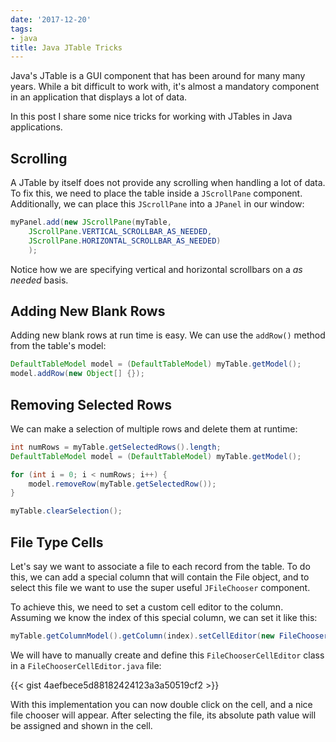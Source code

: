 ```yaml
---
date: '2017-12-20'
tags:
- java
title: Java JTable Tricks
---
```


Java's JTable is a GUI component that has been around for many many years. While a bit difficult to work with, it's almost a mandatory component in an application that displays a lot of data.

In this post I share some nice tricks for working with JTables in Java applications.

## Scrolling

A JTable by itself does not provide any scrolling when handling a lot of data. To fix this, we need to place the table inside a `JScrollPane` component. Additionally, we can place this `JScrollPane` into a `JPanel` in our window:

```java
myPanel.add(new JScrollPane(myTable,
    JScrollPane.VERTICAL_SCROLLBAR_AS_NEEDED,
    JScrollPane.HORIZONTAL_SCROLLBAR_AS_NEEDED)
    );
```

<!--more-->

Notice how we are specifying vertical and horizontal scrollbars on a _as needed_ basis.

## Adding New Blank Rows

Adding new blank rows at run time is easy. We can use the `addRow()` method from the table's model:

```java
DefaultTableModel model = (DefaultTableModel) myTable.getModel();
model.addRow(new Object[] {});
```

## Removing Selected Rows

We can make a selection of multiple rows and delete them at runtime:

```java
int numRows = myTable.getSelectedRows().length;
DefaultTableModel model = (DefaultTableModel) myTable.getModel();

for (int i = 0; i < numRows; i++) {
    model.removeRow(myTable.getSelectedRow());
}

myTable.clearSelection();
```

## File Type Cells

Let's say we want to associate a file to each record from the table. To do this, we can add a special column that will contain the File object, and to select this file we want to use the super useful `JFileChooser` component.

To achieve this, we need to set a custom cell editor to the column. Assuming we know the index of this special column, we can set it like this:

```java
myTable.getColumnModel().getColumn(index).setCellEditor(new FileChooserCellEditor());
```

We will have to manually create and define this `FileChooserCellEditor` class in a `FileChooserCellEditor.java` file:

{{< gist 4aefbece5d88182424123a3a50519cf2 >}}

With this implementation you can now double click on the cell, and a nice file chooser will appear. After selecting the file, its absolute path value will be assigned and shown in the cell.